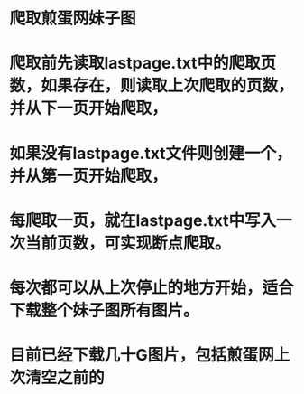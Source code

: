 # 爬取煎蛋网妹子图
# 爬取前先读取lastpage.txt中的爬取页数，如果存在，则读取上次爬取的页数，并从下一页开始爬取，
# 如果没有lastpage.txt文件则创建一个，并从第一页开始爬取，
# 每爬取一页，就在lastpage.txt中写入一次当前页数，可实现断点爬取。
# 每次都可以从上次停止的地方开始，适合下载整个妹子图所有图片。
  
# 目前已经下载几十G图片，包括煎蛋网上次清空之前的
